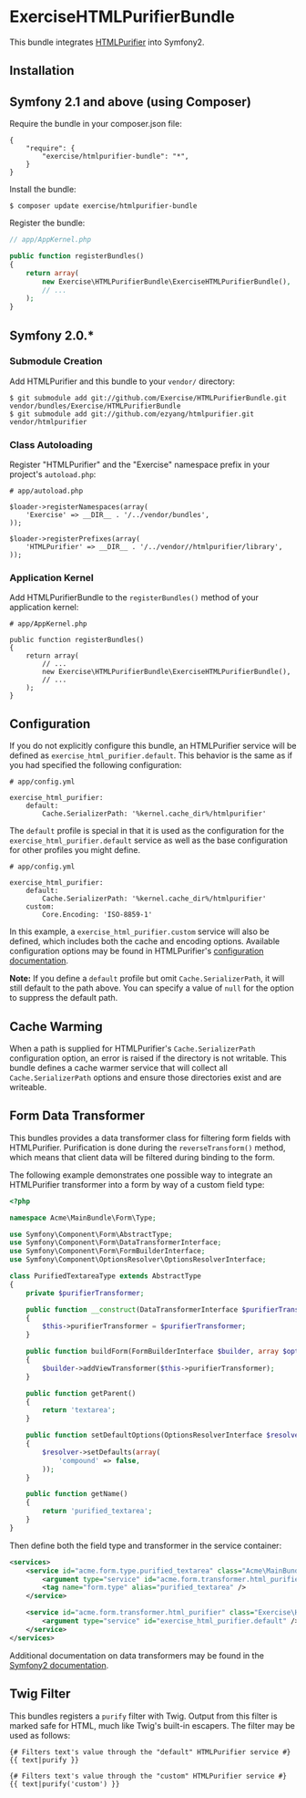 # ExerciseHTMLPurifierBundle

This bundle integrates [HTMLPurifier][] into Symfony2.

  [HTMLPurifier]: http://htmlpurifier.org/

## Installation

## Symfony 2.1 and above (using Composer)

Require the bundle in your composer.json file:

```
{
    "require": {
        "exercise/htmlpurifier-bundle": "*",
    }
}
```

Install the bundle:

```
$ composer update exercise/htmlpurifier-bundle
```

Register the bundle:

``` php
// app/AppKernel.php

public function registerBundles()
{
    return array(
        new Exercise\HTMLPurifierBundle\ExerciseHTMLPurifierBundle(),
        // ...
    );
}
```

## Symfony 2.0.*

### Submodule Creation

Add HTMLPurifier and this bundle to your `vendor/` directory:

```
$ git submodule add git://github.com/Exercise/HTMLPurifierBundle.git vendor/bundles/Exercise/HTMLPurifierBundle
$ git submodule add git://github.com/ezyang/htmlpurifier.git vendor/htmlpurifier
```

### Class Autoloading

Register "HTMLPurifier" and the "Exercise" namespace prefix in your project's
`autoload.php`:

```
# app/autoload.php

$loader->registerNamespaces(array(
    'Exercise' => __DIR__ . '/../vendor/bundles',
));

$loader->registerPrefixes(array(
    'HTMLPurifier' => __DIR__ . '/../vendor//htmlpurifier/library',
));
```

### Application Kernel

Add HTMLPurifierBundle to the `registerBundles()` method of your application
kernel:

```
# app/AppKernel.php

public function registerBundles()
{
    return array(
        // ...
        new Exercise\HTMLPurifierBundle\ExerciseHTMLPurifierBundle(),
        // ...
    );
}
```

## Configuration

If you do not explicitly configure this bundle, an HTMLPurifier service will be
defined as `exercise_html_purifier.default`. This behavior is the same as if you
had specified the following configuration:

```
# app/config.yml

exercise_html_purifier:
    default:
        Cache.SerializerPath: '%kernel.cache_dir%/htmlpurifier'
```

The `default` profile is special in that it is used as the configuration for the
`exercise_html_purifier.default` service as well as the base configuration for
other profiles you might define.

```
# app/config.yml

exercise_html_purifier:
    default:
        Cache.SerializerPath: '%kernel.cache_dir%/htmlpurifier'
    custom:
        Core.Encoding: 'ISO-8859-1'
```

In this example, a `exercise_html_purifier.custom` service will also be defined,
which includes both the cache and encoding options. Available configuration
options may be found in HTMLPurifier's [configuration documentation][].

**Note:** If you define a `default` profile but omit `Cache.SerializerPath`, it
will still default to the path above. You can specify a value of `null` for the
option to suppress the default path.

  [configuration documentation]: http://htmlpurifier.org/live/configdoc/plain.html

## Cache Warming ##

When a path is supplied for HTMLPurifier's `Cache.SerializerPath` configuration
option, an error is raised if the directory is not writable. This bundle defines
a cache warmer service that will collect all `Cache.SerializerPath` options and
ensure those directories exist and are writeable.

## Form Data Transformer

This bundles provides a data transformer class for filtering form fields with
HTMLPurifier. Purification is done during the `reverseTransform()` method, which
means that client data will be filtered during binding to the form.

The following example demonstrates one possible way to integrate an HTMLPurifier
transformer into a form by way of a custom field type:

``` php
<?php

namespace Acme\MainBundle\Form\Type;

use Symfony\Component\Form\AbstractType;
use Symfony\Component\Form\DataTransformerInterface;
use Symfony\Component\Form\FormBuilderInterface;
use Symfony\Component\OptionsResolver\OptionsResolverInterface;

class PurifiedTextareaType extends AbstractType
{
    private $purifierTransformer;

    public function __construct(DataTransformerInterface $purifierTransformer)
    {
        $this->purifierTransformer = $purifierTransformer;
    }

    public function buildForm(FormBuilderInterface $builder, array $options)
    {
        $builder->addViewTransformer($this->purifierTransformer);
    }

    public function getParent()
    {
        return 'textarea';
    }

    public function setDefaultOptions(OptionsResolverInterface $resolver)
    {
        $resolver->setDefaults(array(
            'compound' => false,
        ));
    }

    public function getName()
    {
        return 'purified_textarea';
    }
}
```

Then define both the field type and transformer in the service container:

``` xml
<services>
    <service id="acme.form.type.purified_textarea" class="Acme\MainBundle\Form\Type\PurifiedTextareaType">
        <argument type="service" id="acme.form.transformer.html_purifier" />
        <tag name="form.type" alias="purified_textarea" />
    </service>

    <service id="acme.form.transformer.html_purifier" class="Exercise\HTMLPurifierBundle\Form\HTMLPurifierTransformer">
        <argument type="service" id="exercise_html_purifier.default" />
    </service>
</services>
```

Additional documentation on data transformers may be found in the
[Symfony2 documentation][].

  [Symfony2 documentation]: http://symfony.com/doc/2.0/cookbook/form/data_transformers.html

## Twig Filter

This bundles registers a `purify` filter with Twig. Output from this filter is
marked safe for HTML, much like Twig's built-in escapers. The filter may be used
as follows:

``` jinja
{# Filters text's value through the "default" HTMLPurifier service #}
{{ text|purify }}

{# Filters text's value through the "custom" HTMLPurifier service #}
{{ text|purify('custom') }}
```
